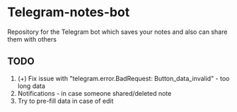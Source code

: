 # Telegram-notes-bot
Repository for the Telegram bot which saves your notes and also can share them with others

## TODO

1. (+) Fix issue with "telegram.error.BadRequest: Button_data_invalid" - too long data
2. Notifications - in case someone shared/deleted note
3. Try to pre-fill data in case of edit

